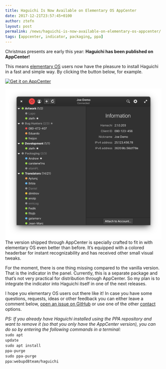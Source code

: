 ```yaml
---
title: Haguichi Is Now Available on Elementary OS AppCenter
date: 2017-12-21T23:57:45+0100
author: ztefn
layout: post
permalink: /news/haguichi-is-now-available-on-elementary-os-appcenter/
tags: [appcenter, indicator, packaging, ppa]
---
```

Christmas presents are early this year: **Haguichi has been published on AppCenter!**
  
This means <a href="https://elementary.io/" target="_blank">elementary OS</a> users now have the pleasure to install Haguichi in a fast and simple way. By clicking the button below, for example.

[<img class="aligncenter" src="https://appcenter.elementary.io/badge.svg" alt="Get it on AppCenter" />](https://appcenter.elementary.io/com.github.ztefn.haguichi)

<img style="float: right;" src="https://raw.githubusercontent.com/ztefn/haguichi/elementary-loki/data/screenshots/1.png" alt="Haguichi on elementary OS" />The version shipped through AppCenter is specially crafted to fit in with elementary OS even better than before. It&#8217;s equipped with a colored headerbar for instant recognizability and has received other small visual tweaks.

For the moment, there is one thing missing compared to the vanilla version. That is the indicator in the panel. Currently, this is a separate package and that&#8217;s not very practical for distribution through AppCenter. So my plan is to integrate the indicator into Haguichi itself in one of the next releases.

I hope you elementary OS users out there like it! In case you have some questions, requests, ideas or other feedback you can either leave a comment below, <a href="https://github.com/ztefn/haguichi/issues" target="_blank">open an issue on GitHub</a> or use one of the other [contact](/about/#contact) options.

_PS: If you already have Haguichi installed using the PPA repository and want to remove it (so that you only have the AppCenter version), you can do so by entering the following commands in a terminal:_<br>
<code class="user clipboard">sudo apt update</code><br>
<code class="user clipboard">sudo apt install ppa-purge</code><br>
<code class="user clipboard">sudo ppa-purge ppa:webupd8team/haguichi</code>
